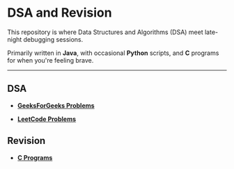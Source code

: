 # DSA and Revision

This repository is where Data Structures and Algorithms (DSA) meet late-night debugging sessions.

Primarily written in **Java**, with occasional **Python** scripts, and **C** programs for when you're feeling brave.

---

## DSA
- **[GeeksForGeeks Problems](Java/DSA/GfG)**

- **[LeetCode Problems](Python/DSA/LeetCode)**

## Revision
- **[C Programs](C/)**

